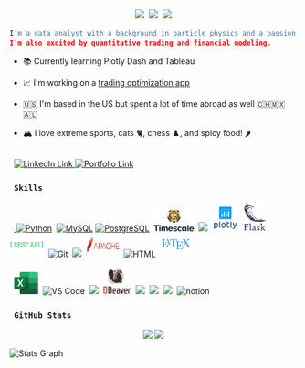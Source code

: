 <div align="center">
<img src="https://user-images.githubusercontent.com/18350557/176309783-0785949b-9127-417c-8b55-ab5a4333674e.gif" width=50>&nbsp;
<img src="https://readme-typing-svg.herokuapp.com?font=Fira+Code&weight=200&size=24&duration=4000&pause=1500&multiline=true&width=628&lines=Hello+World!+%7C++Welcome+to+my+GitHub+profile">&nbsp;
<img src="https://media.giphy.com/media/du3J3cXyzhj75IOgvA/giphy.gif" width="50">
</div>

```python
I'm a data analyst with a background in particle physics and a passion for data and quantitative analysis. 
I'm also excited by quantitative trading and financial modeling.
```


* 📚 Currently learning Plotly Dash and Tableau

* 📈 I'm working on a [trading optimization app](https://backtest.fi)

* 🇺🇸 I'm based in the US but spent a lot of time abroad as well 🇨🇭🇲🇽 🇦🇱

* 🏔️ I love extreme sports, cats 🐈, chess ♟️, and spicy food! 🌶️

<div>
<br>&nbsp;
<a href="https://www.linkedin.com/in/mitchell-medeiros/">
<img src="https://img.shields.io/badge/LinkedIn-blue?style=for-the-badge&logo=linkedin&logoColor=white" alt="LinkedIn Link">
</a>
<a href="https://mitchm.net/">
<img src="https://img.shields.io/badge/Portfolio-dda703?style=for-the-badge&logo=About&logoColor=white" alt="Portfolio Link">
</a>
</div>

### &nbsp; `Skills`
<div align="left">
&nbsp;&nbsp;<a href="https://www.python.org/" target="_blank" rel="noreferrer"> 
<img src="https://raw.githubusercontent.com/danielcranney/readme-generator/main/public/icons/skills/python-colored.svg" width="44" alt="Python"></a>&nbsp;
<a href="https://www.mysql.com/" target="_blank" rel="noreferrer">
<img src="https://cdn.jsdelivr.net/gh/devicons/devicon/icons/mysql/mysql-original-wordmark.svg" width="58" alt="MySQL"></a>
<a href="https://www.postgresql.org/" target="_blank" rel="noreferrer">
<img src="https://raw.githubusercontent.com/danielcranney/readme-generator/main/public/icons/skills/postgresql-colored.svg" width="44" alt="PostgreSQL"></a>&nbsp;
<img src="https://github.com/MitchMedeiros/MitchMedeiros/blob/664b3df1516e08ff92baf0053972dd7e979bfb43/images/timescale.png" width="70">&nbsp;
<img src="https://cdn.jsdelivr.net/gh/devicons/devicon/icons/pandas/pandas-original-wordmark.svg" width="48">&nbsp;
<img src="https://github.com/MitchMedeiros/MitchMedeiros/blob/a8e9127b995bd88ab5a1ed8fa0159bc90631f9e6/images/plotly.png" width="48">&nbsp;
<a href="https://flask.palletsprojects.com/en/2.0.x/" target="_blank" rel="noreferrer">
<img src="https://github.com/MitchMedeiros/MitchMedeiros/blob/127afd4944fe5732f6d76496687e25aa7007156c/images/flask.png" width="40" alt="Flask"></a>&nbsp;
<img src="https://github.com/MitchMedeiros/MitchMedeiros/blob/bfe35ab4179d36e9645c7da3d1a12fd685f46e62/images/rest_api.png" width="60" height="40">&nbsp;
<a href="https://git-scm.com/" target="_blank" rel="noreferrer">
<img src="https://raw.githubusercontent.com/danielcranney/readme-generator/main/public/icons/skills/git-colored.svg" width="44" alt="Git"></a>&nbsp;
<img src="https://cdn.jsdelivr.net/gh/devicons/devicon/icons/docker/docker-plain.svg" width="44">&nbsp;
<img src="https://github.com/MitchMedeiros/MitchMedeiros/blob/664b3df1516e08ff92baf0053972dd7e979bfb43/images/apache.png" width="58" height="37">&nbsp;
<img src="https://cdn.jsdelivr.net/gh/devicons/devicon/icons/html5/html5-original.svg" alt="HTML" width="40"/>&nbsp;
<img src="https://github.com/MitchMedeiros/MitchMedeiros/blob/cac9f6b38a08ce51568a84c2ee2e67459ad39fcf/images/latex.png" width="55">&nbsp;
<br></br>
&nbsp;&nbsp;<img src="https://github.com/MitchMedeiros/MitchMedeiros/blob/b7394bf710312c6604f79b29cf22c885fc9b37cc/images/excel.svg" width="42">&nbsp;
<img src="https://cdn.jsdelivr.net/gh/devicons/devicon/icons/vscode/vscode-original.svg" alt="VS Code" width="44"/>&nbsp;
<img src="https://cdn.jsdelivr.net/gh/devicons/devicon/icons/jupyter/jupyter-original-wordmark.svg" width="44">&nbsp;
<img src="https://github.com/MitchMedeiros/MitchMedeiros/blob/b7394bf710312c6604f79b29cf22c885fc9b37cc/images/dbeaver.png" height="45" width="50">&nbsp;
<img src="https://cdn.jsdelivr.net/gh/devicons/devicon/icons/vim/vim-original.svg" width="44">&nbsp;
<img src="https://cdn.jsdelivr.net/gh/devicons/devicon/icons/linux/linux-original.svg" width="44">&nbsp;
<img src="https://cdn.jsdelivr.net/gh/devicons/devicon/icons/wordpress/wordpress-plain.svg" width="44">&nbsp;
<img src="https://user-images.githubusercontent.com/79409258/226091987-3cdf9344-dcfa-4d4e-ad0d-d3ab37c3c4db.png" alt="notion" width="44"/>&nbsp;    
</div>

### &nbsp; `GitHub Stats`
<div align="center">
<img src="https://streak-stats.demolab.com?user=MitchMedeiros&theme=tokyonight-duo&hide_border=true&border_radius=40">
<img src="https://media1.giphy.com/media/FSzLVme5Y3n3LMOiqP/giphy.gif?cid=ecf05e47meru8m5ql11q0ilubiugolyu8cqrlqanbjnj5xh5&rid=giphy.gif&ct=g" width="175">
</div>

![Stats Graph](https://github-readme-activity-graph.cyclic.app/graph?username=MitchMedeiros&bg_color=00b2ff00&color=b600ff&line=00ccfa90&point=00b2ff&area=true&hide_border=true")

    
    
    
